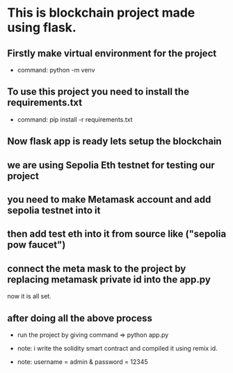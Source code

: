 # This is blockchain project made using flask.

## Firstly make virtual environment for the project
* command: python -m venv <environment name>

## To use this project you need to install the requirements.txt
* command: pip install -r requirements.txt

## Now flask app is ready lets setup the blockchain

## we are using Sepolia Eth testnet for testing our project
## you need to make Metamask account and add sepolia testnet into it
## then add test eth into it from source like ("sepolia pow faucet")

## connect the meta mask to the project by replacing metamask private id into the app.py

now it is all set.

## after doing all the above process
* run the project by giving command => python app.py

* note: i write the solidity smart contract and compiled it using remix id.
* note: username = admin & password = 12345
